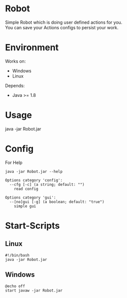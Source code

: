 # Robot

Simple Robot which is doing user defined actions for you. <br>
You can save your Actions configs to persist your work.

# Environment
Works on:
  - Windows
  - Linux
  
Depends:
  - Java >= 1.8

# Usage

  java -jar Robot.jar 
  
  
# Config
For Help

    java -jar Robot.jar --help

    Options category 'config':
      --cfg [-c] (a string; default: "")
        read config

    Options category 'gui':
      --[no]gui [-g] (a boolean; default: "true")
        simple gui

# Start-Scripts

## Linux

    #!/bin/bash
    java -jar Robot.jar
    
## Windows
    @echo off
    start javaw -jar Robot.jar
